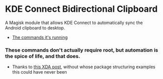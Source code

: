 # KDE Connect Bidirectional Clipboard
A Magisk module that allows KDE Connect to automatically sync the Android clipboard to desktop.
- [The commands it's running](https://github.com/KDE/kdeconnect-android/commit/edc655da5ac1eb5c3027c8556cc62037a1d4c5ac#diff-ac7ef6bdb0cb04522672bc5149779c69324abb1aadf808b74223a603b5771a6bR31)

### These commands don't actually require root, but automation is the spice of life, and that does.

- Thanks to [this XDA post](https://forum.xda-developers.com/t/mod-magisk-force-dark-boot.4366397/), without whose package structuring examples this could have never been
